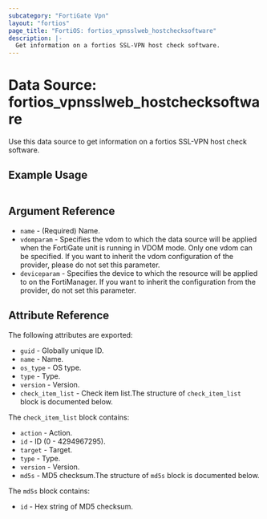 ```yaml
---
subcategory: "FortiGate Vpn"
layout: "fortios"
page_title: "FortiOS: fortios_vpnsslweb_hostchecksoftware"
description: |-
  Get information on a fortios SSL-VPN host check software.
---
```


# Data Source: fortios_vpnsslweb_hostchecksoftware
Use this data source to get information on a fortios SSL-VPN host check software.


## Example Usage

```hcl

```

## Argument Reference

* `name` - (Required) Name.
* `vdomparam` - Specifies the vdom to which the data source will be applied when the FortiGate unit is running in VDOM mode. Only one vdom can be specified. If you want to inherit the vdom configuration of the provider, please do not set this parameter.
* `deviceparam` - Specifies the device to which the resource will be applied to on the FortiManager. If you want to inherit the configuration from the provider, do not set this parameter.

## Attribute Reference

The following attributes are exported:

* `guid` - Globally unique ID.
* `name` - Name.
* `os_type` - OS type.
* `type` - Type.
* `version` - Version.
* `check_item_list` - Check item list.The structure of `check_item_list` block is documented below.

The `check_item_list` block contains:

* `action` - Action.
* `id` - ID (0 - 4294967295).
* `target` - Target.
* `type` - Type.
* `version` - Version.
* `md5s` - MD5 checksum.The structure of `md5s` block is documented below.

The `md5s` block contains:

* `id` - Hex string of MD5 checksum.
